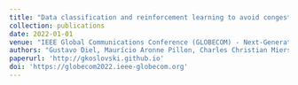 ```yaml
---
title: "Data classification and reinforcement learning to avoid congestion on SDN-based data centers"
collection: publications
date: 2022-01-01
venue: "IEEE Global Communications Conference (GLOBECOM) - Next-Generation Networking and Internet"
authors: "Gustavo Diel, Maurício Aronne Pillon, Charles Christian Miers, Guilherme Piêgas Koslovski"
paperurl: 'http://gkoslovski.github.io'
doi: 'https://globecom2022.ieee-globecom.org'
---
```

